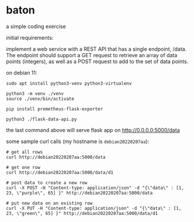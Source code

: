 # baton

a simple coding exercise

initial requirements:

implement a web service with a REST API that has a single endpoint, /data. The endpoint should support a GET request to retrieve an array of data points (integers), as well as a POST request to add to the set of data points.

on debian 11:

```
sudo apt install python3-venv python3-virtualenv

python3 -m venv ./venv
source ./venv/bin/activate

pip install prometheus-flask-exporter

python3 ./flask-data-api.py

```

the last command above will serve flask app on http://0.0.0.0:5000/data


some sample curl calls (my hostname is `debian20220207aa`):
```
# get all rows
curl http://debian20220207aa:5000/data

# get one row
curl http://debian20220207aa:5000/data/d1

# post data to create a new row
curl -X POST -H "Content-type: application/json" -d "{\"data\" : [1, 23, \"purple\", 65] }" http://debian20220207aa:5000/data

# put new data on an existing row
curl -X PUT -H "Content-type: application/json" -d "{\"data\" : [1, 23, \"green\", 65] }" http://debian20220207aa:5000/data/d1

```

